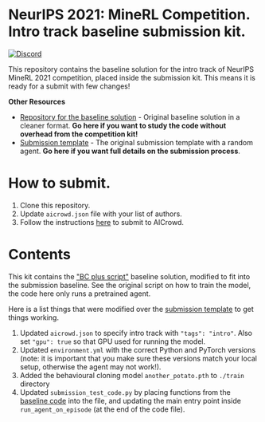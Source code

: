 # NeurIPS 2021: MineRL Competition. Intro track baseline submission kit.

[![Discord](https://img.shields.io/discord/565639094860775436.svg)](https://discord.gg/BT9uegr)

This repository contains the baseline solution for the intro track of NeurIPS MineRL 2021 competition,
placed inside the submission kit. This means it is ready for a submit with few changes!

**Other Resources**
- [Repository for the baseline solution](https://github.com/KarolisRam/MineRL2021-Intro-baselines) - Original baseline solution in a cleaner format. **Go here if you want to study the code without overhead from the competition kit!**
- [Submission template](https://github.com/minerllabs/competition_submission_template/) - The original submission template with a random agent. **Go here if you want full details on the submission process**.

# How to submit.

1. Clone this repository.
2. Update `aicrowd.json` file with your list of authors.
3. Follow the instructions [here](https://github.com/minerllabs/competition_submission_template/#how-to-submit) to submit to AICrowd.

# Contents

This kit contains the ["BC plus script"](https://github.com/KarolisRam/MineRL2021-Intro-baselines/blob/main/standalone/BC_plus_script.py) baseline
solution, modified to fit into the submission baseline. See the original script on how to train the model, the code here only runs a pretrained agent.

Here is a list things that were modified over the [submission template](https://github.com/minerllabs/competition_submission_template/) to get things working.

1) Updated `aicrowd.json` to specify intro track with `"tags": "intro"`. Also set `"gpu": true` so that GPU used for running the model.
2) Updated `environment.yml` with the correct Python and PyTorch versions (note: it is important that you make sure these versions match your local setup, otherwise the agent may not work!).
3) Added the behavioural cloning model `another_potato.pth`  to `./train` directory
4) Updated `submission_test_code.py` by placing functions from the [baseline code](https://github.com/KarolisRam/MineRL2021-Intro-baselines/blob/main/standalone/BC_plus_script.py) into the file, and updating the main entry point inside `run_agent_on_episode` (at the end of the code file).
